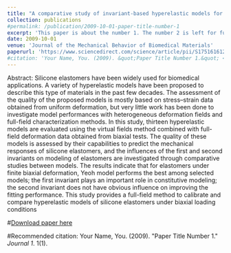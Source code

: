 ```yaml
---
title: "A comparative study of invariant-based hyperelastic models for silicone elastomers under biaxial deformation with the virtual fields method"
collection: publications
#permalink: /publication/2009-10-01-paper-title-number-1
excerpt: 'This paper is about the number 1. The number 2 is left for future work.'
date: 2009-10-01
venue: 'Journal of the Mechanical Behavior of Biomedical Materials'
paperurl: 'https://www.sciencedirect.com/science/article/pii/S1751616122004271'
#citation: 'Your Name, You. (2009). &quot;Paper Title Number 1.&quot; <i>Journal 1</i>. 1(1).'
---
```

Abstract:
Silicone elastomers have been widely used for biomedical applications. A variety of hyperelastic models have
been proposed to describe this type of materials in the past few decades. The assessment of the quality of
the proposed models is mostly based on stress–strain data obtained from uniform deformation, but very little
work has been done to investigate model performances with heterogeneous deformation fields and full-field
characterization methods. In this study, thirteen hyperelastic models are evaluated using the virtual fields
method combined with full-field deformation data obtained from biaxial tests. The quality of these models is
assessed by their capabilities to predict the mechanical responses of silicone elastomers, and the influences of
the first and second invariants on modeling of elastomers are investigated through comparative studies between
models. The results indicate that for elastomers under finite biaxial deformation, Yeoh model performs the
best among selected models; the first invariant plays an important role in constitutive modeling; the second
invariant does not have obvious influence on improving the fitting performance. This study provides a full-field
method to calibrate and compare hyperelastic models of silicone elastomers under biaxial loading conditions

#[Download paper here](http://academicpages.github.io/files/paper1.pdf)

#Recommended citation: Your Name, You. (2009). "Paper Title Number 1." <i>Journal 1</i>. 1(1).

